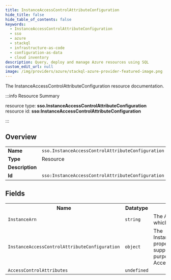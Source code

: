 ```yaml
---
title: InstanceAccessControlAttributeConfiguration
hide_title: false
hide_table_of_contents: false
keywords:
  - InstanceAccessControlAttributeConfiguration
  - sso
  - azure
  - stackql
  - infrastructure-as-code
  - configuration-as-data
  - cloud inventory
description: Query, deploy and manage Azure resources using SQL
custom_edit_url: null
image: /img/providers/azure/stackql-azure-provider-featured-image.png
---
```

The InstanceAccessControlAttributeConfiguration resource documentation.

:::info Resource Summary

<div class="row">
<div class="providerDocColumn">
<span>resource type:&nbsp;<b>sso.InstanceAccessControlAttributeConfiguration</b></span><br />
<span>resource id:&nbsp;<b>sso:InstanceAccessControlAttributeConfiguration</b></span><br />
</div>
</div>

:::

## Overview
<table><tbody>
<tr><td><b>Name</b></td><td><code>sso.InstanceAccessControlAttributeConfiguration</code></td></tr>
<tr><td><b>Type</b></td><td>Resource</td></tr>
<tr><td><b>Description</b></td><td></td></tr>
<tr><td><b>Id</b></td><td><code>sso:InstanceAccessControlAttributeConfiguration</code></td></tr>
</tbody></table>

## Fields
<table><tbody>
<tr><th>Name</th><th>Datatype</th><th>Description</th></tr>
<tr><td><code>InstanceArn</code></td><td><code>string</code></td><td>The ARN of the AWS SSO instance under which the operation will be executed.</td></tr><tr><td><code>InstanceAccessControlAttributeConfiguration</code></td><td><code>object</code></td><td>The InstanceAccessControlAttributeConfiguration property has been deprecated but is still supported for backwards compatibility purposes. We recomend that you use  AccessControlAttributes property instead.</td></tr><tr><td><code>AccessControlAttributes</code></td><td><code>undefined</code></td><td></td></tr>
</tbody></table>